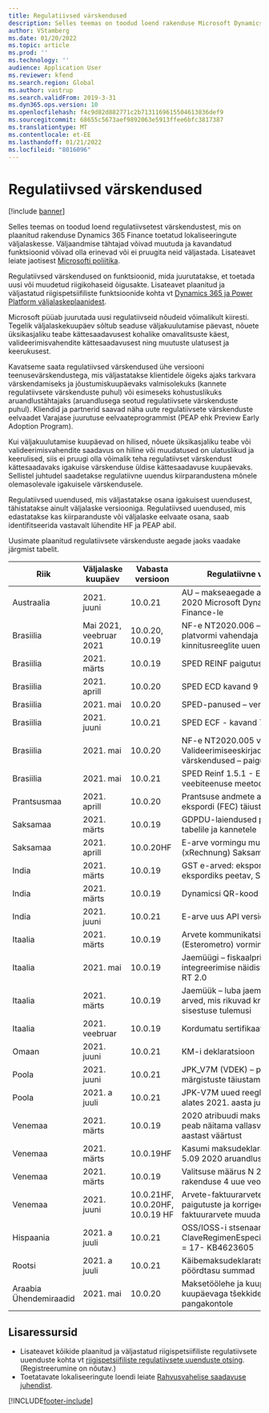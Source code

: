 ```yaml
---
title: Regulatiivsed värskendused
description: Selles teemas on toodud loend rakenduse Microsoft Dynamics 365 Finance plaanitud ja väljastatud regulatiivsetest värskendustest.
author: VStamberg
ms.date: 01/20/2022
ms.topic: article
ms.prod: ''
ms.technology: ''
audience: Application User
ms.reviewer: kfend
ms.search.region: Global
ms.author: vastrup
ms.search.validFrom: 2019-3-31
ms.dyn365.ops.version: 10
ms.openlocfilehash: f4c9d82d882771c2b7131169615504613836def9
ms.sourcegitcommit: 68655c5673aef9892063e5913ffee6bfc3817387
ms.translationtype: MT
ms.contentlocale: et-EE
ms.lasthandoff: 01/21/2022
ms.locfileid: "8016096"
---
```

# <a name="regulatory-updates"></a>Regulatiivsed värskendused

[!include [banner](../includes/banner.md)]

Selles teemas on toodud loend regulatiivsetest värskendustest, mis on plaanitud rakenduse Dynamics 365 Finance toetatud lokaliseeringute väljalaskesse. Väljaandmise tähtajad võivad muutuda ja kavandatud funktsioonid võivad olla erinevad või ei pruugita neid väljastada. Lisateavet leiate jaotisest [Microsofti poliitika](https://go.microsoft.com/fwlink/p/?linkid=2007332). 

Regulatiivsed värskendused on funktsioonid, mida juurutatakse, et toetada uusi või muudetud riigikohaseid õigusakte. Lisateavet plaanitud ja väljastatud riigispetsiifiliste funktsioonide kohta vt [Dynamics 365 ja Power Platform väljalaskeplaanidest](/business-applications-release-notes/index).

Microsoft püüab juurutada uusi regulatiivseid nõudeid võimalikult kiiresti. Tegelik väljalaskekuupäev sõltub seaduse väljakuulutamise päevast, nõuete üksikasjaliku teabe kättesaadavusest kohalike omavalitsuste käest, valideerimisvahendite kättesaadavusest ning muutuste ulatusest ja keerukusest.

Kavatseme saata regulatiivsed värskendused ühe versiooni teenusevärskendustega, mis väljastatakse klientidele õigeks ajaks tarkvara värskendamiseks ja jõustumiskuupäevaks valmisolekuks (kannete regulatiivsete värskenduste puhul) või esimeseks kohustuslikuks aruandlustähtajaks (aruandlusega seotud regulatiivsete värskenduste puhul). Kliendid ja partnerid saavad näha uute regulatiivsete värskenduste eelvaadet Varajase juurutuse eelvaateprogrammist (PEAP ehk Preview Early Adoption Program).

Kui väljakuulutamise kuupäevad on hilised, nõuete üksikasjaliku teabe või valideerimisvahendite saadavus on hiline või muudatused on ulatuslikud ja keerulised, siis ei pruugi olla võimalik teha regulatiivset värskendust kättesaadavaks igakuise värskenduse üldise kättesaadavuse kuupäevaks. Sellistel juhtudel saadetakse regulatiivne uuendus kiirparandustena mõnele olemasolevale igakuisele värskendusele.

Regulatiivsed uuendused, mis väljastatakse osana igakuisest uuendusest, tähistatakse ainult väljalaske versiooniga. Regulatiivsed uuendused, mis edastatakse kas kiirparanduste või väljalaske eelvaate osana, saab identifitseerida vastavalt lühendite HF ja PEAP abil. 

Uusimate plaanitud regulatiivsete värskenduste aegade jaoks vaadake järgmist tabelit.   

|Riik|Väljalaske kuupäev|Vabasta versioon|Regulatiivne värskendus|
|--------------------|---------------|-------|-------| 
|      Austraalia         |   2021. juuni      | 10.0.21      |   AU – makseaegade aruandlusarve 2020 Microsoft Dynamics 365 Finance-le   |
|      Brasiilia         |   Mai 2021, veebruar 2021      | 10.0.20, 10.0.19      |   NF-e NT2020.006 – digitaalse platvormi vahendaja ID (paigutuse ja kinnitusreeglite uuendused)   |
|      Brasiilia         |   2021. märts         | 10.0.19         |    SPED REINF paigutus 1.5.1  |
|      Brasiilia         |   2021. aprill         | 10.0.20        |    SPED ECD kavand 9  |
|      Brasiilia         |   2021. mai         | 10.0.20         |    SPED-panused – versioonijuhend 1.34  |
|      Brasiilia         |   2021. juuni         | 10.0.21         |    SPED ECF - kavand 7  |
|      Brasiilia         |   2021. mai         | 10.0.20         |    NF-e NT2020.005 v1.10 – Valideerimiseeskirjad ja PED EC värskendused – paigutus 7  |
|      Brasiilia         |   2021. mai         | 10.0.21         |    SPED Reinf 1.5.1 - EVENT 5011 veebiteenuse meetodi muudatused  |
|      Prantsusmaa        |   2021. aprill       | 10.0.20      |   Prantsuse andmete arhiveerimise ekspordi (FEC) täiustus  |
|      Saksamaa        |   2021. märts       | 10.0.19      |   GDPDU-laiendused põhivarade tabelile ja kannetele  |
|      Saksamaa        |   2021. aprill       | 10.0.20HF      |   E-arve vormingu muutused (xRechnung) Saksamaal alates 2021  |
|      India         |   2021. märts      | 10.0.19      |   GST e-arved: eksporditellimused, ekspordiks peetav, SEZ  |
|      India         |   2021. märts      | 10.0.19      |   Dynamicsi QR-kood B2C-arvel  |
|      India         |   2021. juuni      | 10.0.21      |   E-arve uus API versioon (v.1.04)  |
|      Itaalia         |   2021. märts      | 10.0.19      |   Arvete kommunikatsiooni (Esterometro) vorming muutub v.2.1.1  |
|      Itaalia        |   2021. mai      | 10.0.19      |   Jaemüügi – fiskaalprinteri integreerimise näidisvärskendus XML RT 2.0  |
|      Itaalia         |   2021. märts      | 10.0.19      |   Jaemüük – luba jaemüügispetsiifilised arved, mis rikuvad kronoloogilise sisestuse tulemusi  |
|      Itaalia         |   2021. veebruar      | 10.0.19      |   Kordumatu sertifikaat - 2021  |
|      Omaan         |   2021. juuni      | 10.0.21      |   KM-i deklaratsioon  |
|      Poola          |   2021. juuni     | 10.0.21     |   JPK_V7M (VDEK) – protseduuriliste märgistuste täiustamine |
|      Poola          |   2021. a juuli     | 10.0.21     |   JPK-V7M uued reeglid lõpetamiseks alates 2021. aasta juulist |
|      Venemaa          |   2021. märts     | 10.0.19    |   2020 atribuudi maksudeklaratsioon peab näitama vallasvarade keskmist aastast väärtust|
|      Venemaa          |   2021. märts     | 10.0.19HF    |   Kasumi maksudeklaratsiooni versioon 5.09 2020 aruandluseks|
|      Venemaa          |   2021. märts     | 10.0.19    |   Valitsuse määrus N 2200 21.12.2020 rakenduse 4 uue veoarve vormi jaoks|
|      Venemaa          |   2021. juuni     | 10.0.21HF, 10.0.20HF, 10.0.19 HF    |   Arvete-faktuurarvete prinditavate paigutuste ja korrigeerivate faktuurarvete muudatused|
|      Hispaania          |   2021. a juuli     | 10.0.21    |    OSS/IOSS-i stsenaarium - ClaveRegimenEspecialOTrascendencia = 17- KB4623605|
|      Rootsi          |   2021. a juuli     | 10.0.21    |    Käibemaksudeklaratsiooni vorming, sh pöördtasu summad|
|      Araabia Ühendemiraadid   |   2021. mai     | 10.0.20    |   Maksetöölehe ja kuupäevaga kuupäevaga tšekkide sisestamine pangakontole |



## <a name="additional-resources"></a>Lisaressursid
- Lisateavet kõikide plaanitud ja väljastatud riigispetsiifiliste regulatiivsete uuenduste kohta vt [riigispetsiifiliste regulatiivsete uuenduste otsing](search-for-regulatory-updates.md). (Registreerumine on nõutav.)
- Toetatavate lokaliseeringute loendi leiate [Rahvusvahelise saadavuse juhendist](https://aka.ms/dynamics_365_international_availability_deck).



[!INCLUDE[footer-include](../../includes/footer-banner.md)]
